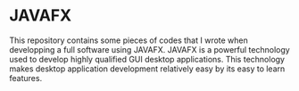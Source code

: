 JAVAFX
======

This repository contains some pieces of codes that I wrote when developping a full software using JAVAFX.
JAVAFX is a powerful technology used to develop highly qualified GUI desktop applications.
This technology makes desktop application development relatively easy by its easy to learn features.
